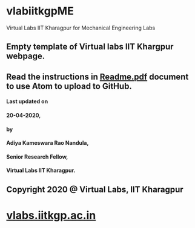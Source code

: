 # vlabiitkgpME
Virtual Labs IIT Kharagpur for Mechanical Engineering Labs
## Empty template of Virtual labs IIT Khargpur webpage.

## Read the instructions in [Readme.pdf](https://github.com/vlabsiitkgp/vlabiitkgpME/blob/master/Readme.pdf) document to use Atom to upload to GitHub.

#### Last updated on
####  20-04-2020,
#### by
#### Adiya Kameswara Rao Nandula,
####  Senior Research Fellow,
####  Virtual Labs IIT Kharagpur.

## Copyright 2020 @ Virtual Labs, IIT Kharagpur

# [vlabs.iitkgp.ac.in](vlabs.iitkgp.ac.in)
